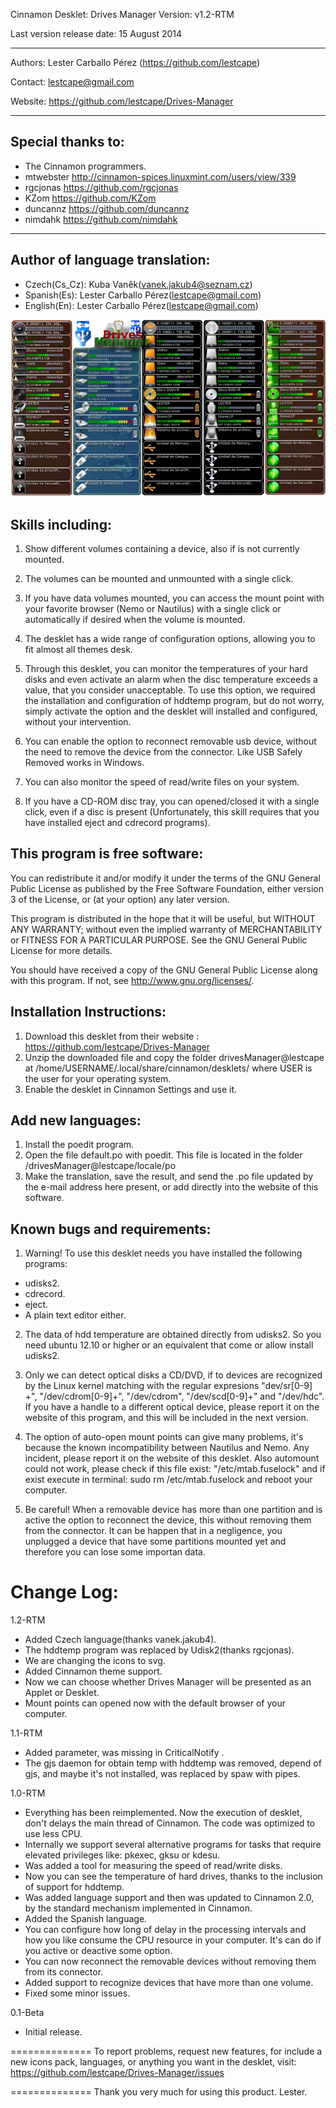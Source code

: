 Cinnamon Desklet: Drives Manager Version: v1.2-RTM

Last version release date: 15 August 2014
***
Authors: Lester Carballo Pérez (https://github.com/lestcape)

Contact: lestcape@gmail.com

Website: https://github.com/lestcape/Drives-Manager

--------------
Special thanks to:
--------------
 - The Cinnamon programmers.
 - mtwebster http://cinnamon-spices.linuxmint.com/users/view/339
 - rgcjonas https://github.com/rgcjonas
 - KZom https://github.com/KZom
 - duncannz https://github.com/duncannz
 - nimdahk https://github.com/nimdahk

--------------
Author of language translation:
--------------
 - Czech(Cs_Cz):     Kuba Vaněk(vanek.jakub4@seznam.cz)
 - Spanish(Es):      Lester Carballo Pérez(lestcape@gmail.com)
 - English(En):      Lester Carballo Pérez(lestcape@gmail.com)


![Alt text](/drivesManager@lestcape/Capture.png)


Skills including:
--------------

1.	Show different volumes containing a device, also if is not currently mounted.

2.	The volumes can be mounted and unmounted with a single click.

3.	If you have data volumes mounted, you can access the mount point with your favorite browser (Nemo or Nautilus) with a single click or automatically if desired when the volume is mounted.

4.	The desklet has a wide range of configuration options, allowing you to fit almost all themes desk.

5.	Through this desklet, you can monitor the temperatures of your hard disks and even activate an alarm when the disc temperature exceeds a value, that you consider unacceptable. To use this option, we required the installation and configuration of hddtemp program, but do not worry, simply activate the option and the desklet will installed and configured, without your intervention.

6.	You can enable the option to reconnect removable usb device, without the need to remove the device from the connector. Like USB Safely Removed works in Windows.

7.	You can also monitor the speed of read/write files on your system.

8.	If you have a CD-ROM disc tray, you can opened/closed it with a single click, even if a disc is present (Unfortunately, this skill requires that you have installed eject and cdrecord programs).


This program is free software:
--------------
You can redistribute it and/or modify it under the terms of the GNU General Public License as published by the Free Software Foundation, either version 3 of the License, or (at your option) any later version.

This program is distributed in the hope that it will be useful, but WITHOUT ANY WARRANTY; without even the implied warranty of MERCHANTABILITY or FITNESS FOR A PARTICULAR PURPOSE. See the GNU General Public License for more details.

You should have received a copy of the GNU General Public License along with this program. If not, see http://www.gnu.org/licenses/.


Installation Instructions:
--------------
1. Download this desklet from their website : https://github.com/lestcape/Drives-Manager
2. Unzip the downloaded file and copy the folder drivesManager@lestcape at /home/USERNAME/.local/share/cinnamon/desklets/ where USER is the user for your operating system.
3. Enable the desklet in Cinnamon Settings and use it.


Add new languages:
--------------
1. Install the poedit program.
2. Open the file default.po with poedit. This file is located in the folder /drivesManager@lestcape/locale/po
3. Make the translation, save the result, and send the .po file updated by the e-mail address here present, or add directly into the website of this software.

Known bugs and requirements:
--------------
1. Warning! To use this desklet needs you have installed the following programs:
 - udisks2.
 - cdrecord.
 - eject.
 - A plain text editor either.

2. The data of hdd temperature are obtained directly from udisks2. So you need ubuntu 12.10 or higher or an equivalent that come or allow install udisks2.

3. Only we can detect optical disks a CD/DVD, if to devices are recognized by the Linux kernel matching with the regular expresions "dev/sr[0-9] +",  "/dev/cdrom[0-9]+", "/dev/cdrom", "/dev/scd[0-9]+" and "/dev/hdc". If you have a handle to a different optical device, please report it on the website of this program, and this will be included in the next version.

4. The option of auto-open mount points can give many problems, it's because the known incompatibility between Nautilus and Nemo. Any incident, please report it on the website of this desklet. Also automount could not work, please check if this file exist: "/etc/mtab.fuselock" and if exist execute in terminal: sudo rm /etc/mtab.fuselock and reboot your computer.

5. Be careful! When a removable device has more than one partition and is active the option to reconnect the device, this without removing them from the connector. It can be happen that in a negligence, you unplugged a device that have some partitions mounted yet and therefore you can lose some importan data.

Change Log:
==============
1.2-RTM
  - Added Czech language(thanks vanek.jakub4).
  - The hddtemp program was replaced by Udisk2(thanks rgcjonas).
  - We are changing the icons to svg.
  - Added Cinnamon theme support.
  - Now we can choose whether Drives Manager will be presented as an Applet or Desklet.
  - Mount points can opened now with the default browser of your computer.

1.1-RTM
  - Added parameter, was missing in CriticalNotify .
  - The gjs daemon for obtain temp with hddtemp was removed, depend of gjs, and maybe it's not installed, was replaced by spaw with pipes.

1.0-RTM
  - Everything has been reimplemented. Now the execution of desklet, don't delays the main thread of Cinnamon. The code was optimized to use less CPU.
  - Internally we support several alternative programs for tasks that require elevated privileges like: pkexec, gksu or kdesu.
  - Was added a tool for measuring the speed of read/write disks.
  - Now you can see the temperature of hard drives, thanks to the inclusion of support for hddtemp.
  - Was added language support and then was updated to Cinnamon 2.0, by the standard mechanism implemented in Cinnamon.
  - Added the Spanish language.
  - You can configure how long of delay in the processing intervals and how you like consume the CPU resource in your computer. It's can do if you active or deactive some option.
  - You can now reconnect the removable devices without removing them from its connector.
  - Added support to recognize devices that have more than one volume.
  - Fixed some minor issues.

0.1-Beta
   - Initial release.

==============
To report problems, request new features, for include a new icons pack​​, languages, or anything you want in the desklet, visit:
https://github.com/lestcape/Drives-Manager/issues

==============
Thank you very much for using this product.
Lester.

